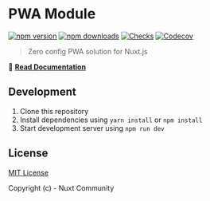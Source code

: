 # PWA Module

[![npm version][npm-version-src]][npm-version-href]
[![npm downloads][npm-downloads-src]][npm-downloads-href]
[![Checks][checks-src]][checks-href]
[![Codecov][codecov-src]][codecov-href]

> Zero config PWA solution for Nuxt.js

📖 [**Read Documentation**](https://pwa.nuxtjs.org)

## Development

1. Clone this repository
2. Install dependencies using `yarn install` or `npm install`
3. Start development server using `npm run dev`

## License

[MIT License](./LICENSE)

Copyright (c) - Nuxt Community

<!-- Badges -->
[npm-version-src]: https://img.shields.io/npm/v/@plsr/pwa/latest.svg?style=flat-square
[npm-version-href]: https://npmjs.com/package/@plsr/pwa

[npm-downloads-src]: https://img.shields.io/npm/dm/@plsr/pwa.svg?style=flat-square
[npm-downloads-href]: https://npmjs.com/package/@plsr/pwa

[checks-src]: https://flat.badgen.net/github/checks/mathix420/pwa-module/dev
[checks-href]: https://github.com/mathix420/pwa-module/actions

[codecov-src]: https://img.shields.io/codecov/c/github/mathix420/pwa-module.svg?style=flat-square
[codecov-href]: https://codecov.io/gh/mathix420/pwa-module
